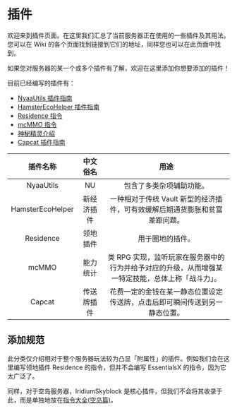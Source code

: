 # 插件

欢迎来到插件页面。在这里我们汇总了当前服务器正在使用的一些插件及其用法。您可以在 Wiki 的各个页面找到链接到它们的地址，同样您也可以在此页面中找到。

如果您对服务器的某一个或多个插件有了解，欢迎在这里添加你想要添加的插件！

目前已经编写的插件有：

- [NyaaUtils 插件指南](plugins/nyaautils.md)
- [HamsterEcoHelper 插件指南](/plugins/hamsterecohelper-guide.md)
- [Residence 指令](/plugins/residence-commands.md)
- [mcMMO 指令](/plugins/mcmmo-commands.md)
- [神秘精灵介绍](/plugins/sprite.md)
- [Capcat 插件指南](/plugins/capcat.md)

| 插件名称 | 中文俗名 | 用途 |
| :-: | :-: | :-: |
| NyaaUtils | NU | 包含了多类杂项辅助功能。 |
| HamsterEcoHelper | 新经济插件 | 一种相对于传统 Vault 新型的经济插件，可有效缓解后期通货膨胀和贫富差距问题。 |
| Residence | 领地插件 | 用于圈地的插件。 |
| mcMMO | 能力统计 | 类 RPG 实现，监听玩家在服务器中的行为并给予对应的升级，从而增强某一特定技能，总体上称「战斗力」。 |
| Capcat | 传送牌插件 | 花费一定的金钱在某一静态位置设定传送牌，点击后即可瞬间传送到另一静态位置。 |

## 添加规范

此分类仅介绍相对于整个服务器玩法较为凸显「附属性」的插件。例如我们会在这里编写领地插件 Residence 的指令，但并不会编写 EssentialsX 的指令，因为它太广泛了。

同样，对于空岛服务器，IridiumSkyblock 是核心插件，但我们不会将其收录于此，而是单独地放在[指令大全(空岛篇)](/others/commands-for-skyblock.md)。
